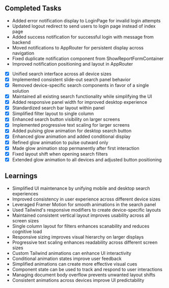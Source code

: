 ## Completed Tasks

- Added error notification display to LoginPage for invalid login attempts
- Updated logout redirect to send users to login page instead of index page
- Added success notification for successful login with message from backend
- Moved notifications to AppRouter for persistent display across navigation
- Fixed duplicate notification component from ShowReportFormContainer
- Improved notification positioning and layout in AppRouter
- [x] Unified search interface across all device sizes
- [x] Implemented consistent slide-out search panel behavior
- [x] Removed device-specific search components in favor of a single solution
- [x] Maintained all existing search functionality while simplifying the UI
- [x] Added responsive panel width for improved desktop experience
- [x] Standardized search bar layout within panel
- [x] Simplified filter layout to single column
- [x] Enhanced search button visibility on larger screens
- [x] Implemented progressive text scaling for larger screens
- [x] Added pulsing glow animation for desktop search button
- [x] Enhanced glow animation and added conditional display
- [x] Refined glow animation to pulse outward only
- [x] Made glow animation stop permanently after first interaction
- [x] Fixed layout shift when opening search filters
- [x] Extended glow animation to all devices and adjusted button positioning

## Learnings
- Simplified UI maintenance by unifying mobile and desktop search experiences
- Improved consistency in user experience across different device sizes
- Leveraged Framer Motion for smooth animations in the search panel
- Used Tailwind's responsive modifiers to create device-specific layouts
- Maintained consistent vertical layout improves usability across all screen sizes
- Single column layout for filters enhances scanability and reduces cognitive load
- Responsive sizing improves visual hierarchy on larger displays
- Progressive text scaling enhances readability across different screen sizes
- Custom Tailwind animations can enhance UI interactivity
- Conditional animation states improve user feedback
- Simplified animations can create more effective visual cues
- Component state can be used to track and respond to user interactions
- Managing document body overflow prevents unwanted layout shifts
- Consistent animations across devices improve UI predictability
